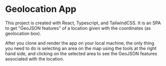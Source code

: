 # Geolocation App

This project is created with React, Typescript, and TailwindCSS. It is an SPA to get "GeoJSON features" of a location given with the coordinates (as geolocation box).

After you clone and render the app on your local machine, the only thing you need to do is selecting an area on the map using the tools at the right hand side, and clicking on the selected area to see the GeoJSON features associated with the location.
